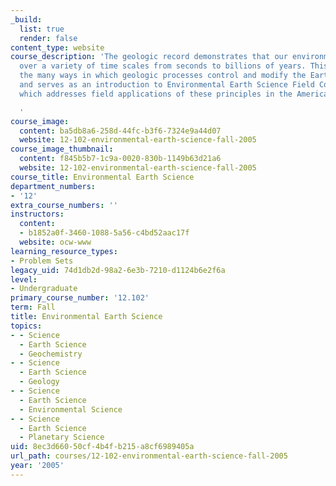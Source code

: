 ```yaml
---
_build:
  list: true
  render: false
content_type: website
course_description: 'The geologic record demonstrates that our environment has changed
  over a variety of time scales from seconds to billions of years. This course explores
  the many ways in which geologic processes control and modify the Earth''s environment
  and serves as an introduction to Environmental Earth Science Field Course (12.120),
  which addresses field applications of these principles in the American Southwest.

  '
course_image:
  content: ba5db8a6-258d-44fc-b3f6-7324e9a44d07
  website: 12-102-environmental-earth-science-fall-2005
course_image_thumbnail:
  content: f845b5b7-1c9a-0020-830b-1149b63d21a6
  website: 12-102-environmental-earth-science-fall-2005
course_title: Environmental Earth Science
department_numbers:
- '12'
extra_course_numbers: ''
instructors:
  content:
  - b1852a0f-3460-1088-5a56-c4bd52aac17f
  website: ocw-www
learning_resource_types:
- Problem Sets
legacy_uid: 74d1db2d-98a2-6e3b-7210-d1124b6e2f6a
level:
- Undergraduate
primary_course_number: '12.102'
term: Fall
title: Environmental Earth Science
topics:
- - Science
  - Earth Science
  - Geochemistry
- - Science
  - Earth Science
  - Geology
- - Science
  - Earth Science
  - Environmental Science
- - Science
  - Earth Science
  - Planetary Science
uid: 8ec3d660-50cf-4b4f-b215-a8cf6989405a
url_path: courses/12-102-environmental-earth-science-fall-2005
year: '2005'
---
```

